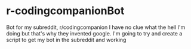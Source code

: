 # r-codingcompanionBot
Bot for my subreddit, r/codingcompanion
I have no clue what the hell I'm doing but that's why they invented google. I'm going to try and create a script to get my bot in the subreddit and working

